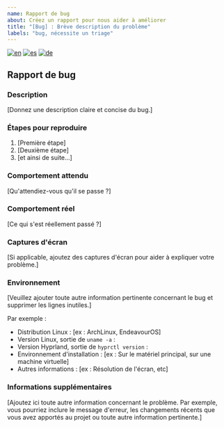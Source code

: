 ```yaml
---
name: Rapport de bug
about: Créez un rapport pour nous aider à améliorer
title: "[Bug] : Brève description du problème"
labels: "bug, nécessite un triage"
---
```


<!--
Support de rapport de bug multilingue
-->

[![en](https://img.shields.io/badge/lang-en-red.svg)](bug_report.md)
[![es](https://img.shields.io/badge/lang-es-yellow.svg)](bug_report.es.md)
[![de](https://img.shields.io/badge/lang-de-black.svg)](bug_report.de.md)

## Rapport de bug

### Description

[Donnez une description claire et concise du bug.]

### Étapes pour reproduire

1. [Première étape]
2. [Deuxième étape]
3. [et ainsi de suite...]

### Comportement attendu

[Qu'attendiez-vous qu'il se passe ?]

### Comportement réel

[Ce qui s'est réellement passé ?]

### Captures d'écran

[Si applicable, ajoutez des captures d'écran pour aider à expliquer votre problème.]

### Environnement

[Veuillez ajouter toute autre information pertinente concernant le bug et supprimer les lignes inutiles.]

Par exemple :

- Distribution Linux : [ex : ArchLinux, EndeavourOS]
- Version Linux, sortie de `uname -a` :
- Version Hyprland, sortie de `hyprctl version` :
- Environnement d'installation : [ex : Sur le matériel principal, sur une machine virtuelle]
- Autres informations : [ex : Résolution de l'écran,  etc]

### Informations supplémentaires

[Ajoutez ici toute autre information concernant le problème. Par exemple, vous pourriez inclure le message d'erreur, les changements récents que vous avez apportés au projet ou toute autre information pertinente.]
